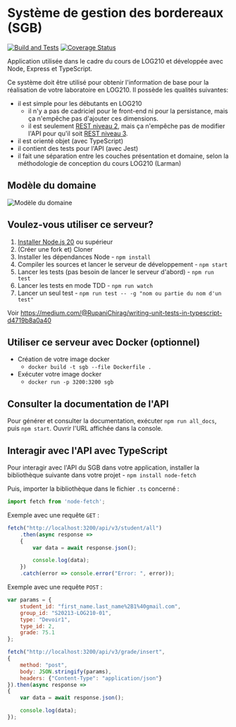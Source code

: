 # Système de gestion des bordereaux (SGB)

[![Build and Tests](https://github.com/profcfuhrmanets/log210-systeme-gestion-bordereau-node-express-ts/actions/workflows/build-and-tests.yml/badge.svg)](https://github.com/profcfuhrmanets/log210-systeme-gestion-bordereau-node-express-ts/actions/workflows/build-and-tests.yml)
[![Coverage Status](https://coveralls.io/repos/github/profcfuhrmanets/log210-systeme-gestion-bordereau-node-express-ts/badge.svg?branch=feature/multiple-changes)](https://coveralls.io/github/profcfuhrmanets/log210-systeme-gestion-bordereau-node-express-ts?branch=feature/multiple-changes)

Application utilisée dans le cadre du cours de LOG210 et développée avec Node, Express et TypeScript.

Ce système doit être utilisé pour obtenir l'information de base pour la réalisation de votre laboratoire en LOG210. Il possède les qualités suivantes:

 - il est simple pour les débutants en LOG210
   - il n'y a pas de cadriciel pour le front-end ni pour la persistance, mais ça n'empêche pas d'ajouter ces dimensions.
   - il est seulement [REST niveau 2](https://restfulapi.net/richardson-maturity-model/#level-two), mais ça n'empêche pas de modifier l'API pour qu'il soit [REST niveau 3](https://restfulapi.net/richardson-maturity-model/#level-three).
 - il est orienté objet (avec TypeScript)
 - il contient des tests pour l'API (avec Jest)
 - il fait une séparation entre les couches présentation et domaine, selon la méthodologie de conception du cours LOG210 (Larman)

## Modèle du domaine

![Modèle du domaine](https://www.plantuml.com/plantuml/proxy?cache=no&fmt=svg&src=https://raw.githubusercontent.com/profcfuhrmanets/log210-systeme-gestion-bordereau-node-express-ts/master/docs/mdd.puml)

## Voulez-vous utiliser ce serveur?

1. [Installer Node.js 20](https://nodejs.org/en/download/package-manager) ou supérieur
1. (Créer une fork et) Cloner
1. Installer les dépendances Node - `npm install`
1. Compiler les sources et lancer le serveur de développement - `npm start`
1. Lancer les tests (pas besoin de lancer le serveur d'abord) - `npm run test`
1. Lancer les tests en mode TDD - `npm run watch`
1. Lancer un seul test - `npm run test -- -g "nom ou partie du nom d'un test"`

Voir https://medium.com/@RupaniChirag/writing-unit-tests-in-typescript-d4719b8a0a40

## Utiliser ce serveur avec Docker (optionnel)

- Création de votre image docker
  - `docker build -t sgb --file Dockerfile .`
- Exécuter votre image docker
  - `docker run -p 3200:3200 sgb`

## Consulter la documentation de l'API

Pour générer et consulter la documentation, exécuter `npm run all_docs`, puis `npm start`. Ouvrir l'URL affichée dans la console.

## Interagir avec l'API avec TypeScript

Pour interagir avec l'API du SGB dans votre application, installer la bibliothèque suivante dans votre projet - `npm install node-fetch`

Puis, importer la bibliothèque dans le fichier `.ts` concerné :

```js
import fetch from 'node-fetch';
```

Exemple avec une requête `GET` :

```js
fetch("http://localhost:3200/api/v3/student/all")
    .then(async response =>
    {
        var data = await response.json();

        console.log(data);
    })
    .catch(error => console.error("Error: ", error));
```

Exemple avec une requête `POST` :

```js
var params = {
    student_id: "first_name.last_name%2B1%40gmail.com",
    group_id: "S20213-LOG210-01",
    type: "Devoir1",
    type_id: 2,
    grade: 75.1
};

fetch("http://localhost:3200/api/v3/grade/insert",
{
    method: "post",
    body: JSON.stringify(params),
    headers: {"Content-Type": "application/json"}
}).then(async response =>
{
    var data = await response.json();

    console.log(data);
});
```
